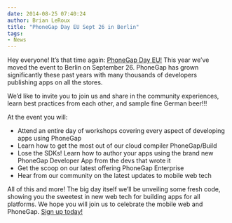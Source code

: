 ```yaml
---
date: 2014-08-25 07:40:24
author: Brian LeRoux
title: "PhoneGap Day EU Sept 26 in Berlin"
tags: 
- News
---
```

Hey everyone! It’s that time again: [PhoneGap Day EU!](http://pgday.phonegap.com/eu2014/) This year we’ve moved the event to Berlin on September 26. PhoneGap has grown significantly these past years with many thousands of developers publishing apps on all the stores. 

We’d like to invite you to join us and share in the community experiences, learn best practices from each other, and sample fine German beer!!!

At the event you will:

* Attend an entire day of workshops covering every aspect of developing apps using PhoneGap
* Learn how to get the most out of our cloud compiler PhoneGap/Build
* Lose the SDKs! Learn how to author your apps using the brand new PhoneGap Developer App from the devs that wrote it
* Get the scoop on our latest offering PhoneGap Enterprise
* Hear from our community on the latest updates to mobile web tech

All of this and more! The big day itself we’ll be unveiling some fresh code, showing you the sweetest in new web tech for building apps for all platforms. We hope you will join us to celebrate the mobile web and PhoneGap. [Sign up today!](http://pgday.phonegap.com/eu2014/) 
